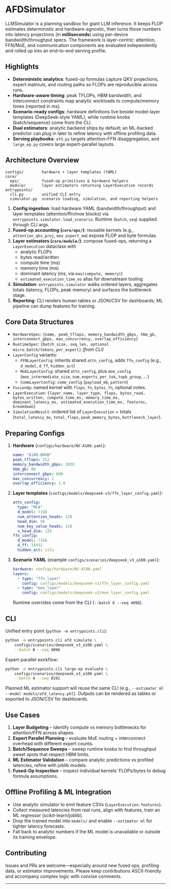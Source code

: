 # AFDSimulator

LLMSimulator is a planning sandbox for giant LLM inference. It keeps FLOP estimates deterministic and hardware-agnostic, then turns those numbers into latency projections (in **milliseconds**) using per-device bandwidth/throughput specs. The framework is layer-centric: attention, FFN/MoE, and communication components are evaluated independently and rolled up into an end-to-end serving profile.

## Highlights
- **Deterministic analytics**: fused-op formulas capture QKV projections, expert matmuls, and routing paths so FLOPs are reproducible across runs.
- **Hardware-aware timing**: peak TFLOPs, HBM bandwidth, and interconnect constraints map analytic workloads to compute/memory times (reported in ms).
- **Scenario-ready configs**: hardware definitions live beside model-layer templates (DeepSeek-style YAML), while runtime knobs (batch/sequence) come from the CLI.
- **Dual estimators**: analytic backend ships by default; an ML-backed predictor can plug in later to refine latency with offline profiling data.
- **Serving playbooks**: `afd.py` targets attention–FFN disaggregation, and `large_ep.py` covers large expert-parallel layouts.

## Architecture Overview
```
configs/        hardware + layer templates (YAML)
core/
  ops/          fused-op primitives & hardware helpers
  module/       layer estimators returning LayerExecution records
entrypoints/
  cli.py        unified CLI entry
  simulator.py  scenario loading, simulation, and reporting helpers
```

1. **Config ingestion**: load hardware YAML (bandwidth/throughput) and layer templates (attention/ffn/moe blocks) via `entrypoints.simulator.load_scenario`. Runtime (`batch`, `seq`) supplied through CLI args.
2. **Fused-op accounting (`core/ops/`)**: reusable kernels (e.g., `attention_qkv_proj`, `moe_expert_mm`) expose FLOP and byte formulas.
3. **Layer estimators (`core/module/`)**: compose fused-ops, returning a `LayerExecution` dataclass with
   - analytic FLOPs
   - bytes read/written
   - compute time (ms)
   - memory time (ms)
   - dominant latency (ms, via `max(compute, memory)`)
   - `estimated_execution_time_ms` alias for downstream tooling
4. **Simulation**: `entrypoints.simulator` walks ordered layers, aggregates totals (latency, FLOPs, peak memory) and surfaces the bottleneck stage.
5. **Reporting**: CLI renders human tables or JSON/CSV for dashboards; ML pipeline can dump features for training.

## Core Data Structures
- `HardwareSpec`: `{name, peak_tflops, memory_bandwidth_gbps, hbm_gb, interconnect_gbps, max_concurrency, overlap_efficiency}`
- `RuntimeSpec`: `{batch_size, seq_len, optional micro_batch/tokens_per_expert}` *(from CLI)*
- `LayerConfig` variants:
  - `FFNLayerConfig`: inherits shared `attn_config`, adds `ffn_config` (e.g., `d_model`, `d_ff`, `hidden_act`)
  - `MoELayerConfig`: shared `attn_config`, plus `moe_config` (`moe_intermediate_size`, `num_experts_per_tok`, `topk_group`, ...)
  - `CommLayerConfig`: `comm_config` (`payload_mb`, `pattern`)
- `FusionOp`: named kernel with `flops_fn`, `bytes_fn`, optional notes.
- `LayerExecution`: `{layer_name, layer_type, flops, bytes_read, bytes_written, compute_time_ms, memory_time_ms, dominant_latency_ms, estimated_execution_time_ms, features, breakdown}`
- `SimulationResult`: ordered list of `LayerExecution` + totals (`total_latency_ms`, `total_flops`, `peak_memory_bytes`, `bottleneck_layer`).

## Preparing Configs
1. **Hardware** (`configs/hardware/NV-A100.yaml`):
   ```yaml
   name: "A100-80GB"
   peak_tflops: 312
   memory_bandwidth_gbps: 2030
   hbm_gb: 80
   interconnect_gbps: 600
   max_concurrency: 2
   overlap_efficiency: 1.0
   ```
2. **Layer templates** (`configs/models/deepseek-v3/ffn_layer_config.yaml`):
   ```yaml
   attn_config:
     type: "MLA"
     d_model: 7168
     num_attention_heads: 128
     head_dim: 56
     num_key_value_heads: 128
     v_head_dim: 128
   ffn_config:
     d_model: 7168
     d_ff: 18432
     hidden_act: silu
   ```
3. **Scenario YAML** (example `configs/scenarios/deepseek_v3_a100.yaml`):
   ```yaml
   hardware: configs/hardware/NV-A100.yaml
   layers:
     - type: "ffn_layer"
       config: configs/models/deepseek-v3/ffn_layer_config.yaml
     - type: "moe_layer"
       config: configs/models/deepseek-v3/moe_layer_config.yaml
   ```
   Runtime overrides come from the CLI (`--batch 8 --seq 4096`).

## CLI
Unified entry point (`python -m entrypoints.cli`):
```bash
python -m entrypoints.cli afd simulate \
    configs/scenarios/deepseek_v3_a100.yaml \
    --batch 8 --seq 4096
```
Expert-parallel workflow:
```bash
python -m entrypoints.cli large-ep evaluate \
    configs/scenarios/deepseek_v3_a100.yaml \
    --batch 4 --seq 8192
```
Planned ML estimator support will reuse the same CLI (e.g., `--estimator ml --model models/afd_latency.pkl`).
Outputs can be rendered as tables or exported to JSON/CSV for dashboards.

## Use Cases
1. **Layer Budgeting** – identify compute vs memory bottlenecks for attention/FFN across shapes.
2. **Expert Parallel Planning** – evaluate MoE routing + interconnect overhead with different expert counts.
3. **Batch/Sequence Sweeps** – sweep runtime knobs to find throughput sweet spots that respect HBM limits.
4. **ML Estimator Validation** – compare analytic predictions vs profiled latencies, refine with joblib models.
5. **Fused-Op Inspection** – inspect individual kernels’ FLOPs/bytes to debug formula assumptions.

## Offline Profiling & ML Integration
- Use analytic simulator to emit feature CSVs (`LayerExecution.features`).
- Collect measured latencies from real runs, align with features, train an ML regressor (scikit-learn/joblib).
- Drop the trained model into `models/` and enable `--estimator ml` for tighter latency forecasts.
- Fall back to analytic numbers if the ML model is unavailable or outside its training envelope.


## Contributing
Issues and PRs are welcome—especially around new fused ops, profiling data, or estimator improvements. Please keep contributions ASCII-friendly and accompany complex logic with concise comments.

---

